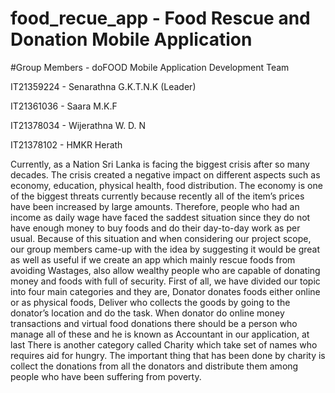 # food_recue_app - Food Rescue and Donation Mobile Application

#Group Members - doFOOD Mobile Application Development Team

IT21359224 - Senarathna G.K.T.N.K (Leader)

IT21361036 - Saara M.K.F

IT21378034 - Wijerathna W. D. N

IT21378102 - HMKR Herath


Currently, as a Nation Sri Lanka is facing the biggest crisis after so many decades. The crisis created a negative impact on different aspects such as economy, education, physical health, food distribution. The economy is one of the biggest threats currently because recently all of the item’s prices have been increased by large amounts. Therefore, people who had an income as daily wage have faced the saddest situation since they do not have enough money to buy foods and do their day-to-day work as per usual. Because of this situation and when considering our project scope, our group members came-up with the idea by suggesting it would be great as well as useful if we create an app which mainly rescue foods from avoiding Wastages, also allow wealthy people who are capable of donating money and foods with full of security. First of all, we have divided our topic into four main categories and they are, Donator donates foods either online or as physical foods, Deliver who collects the goods by going to the donator’s location and do the task. When donator do online money transactions and virtual food donations there should be a person who manage all of these and he is known as Accountant in our application, at last There is another category called Charity which take set of names who requires aid for hungry. The important thing that has been done by charity is collect the donations from all the donators and distribute them among people who have been suffering from poverty.

